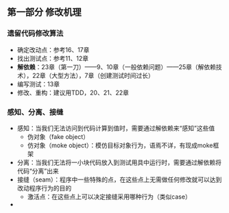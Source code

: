 ## 第一部分 修改机理
### 遗留代码修改算法
* 确定改动点：参考16、17章
* 找出测试点：参考11、12章
* **解依赖**：23章（第一刀）——9、10章（一般依赖问题）——25章（解依赖技术），22章（大型方法），7章（创建测试时间过长）
* 编写测试：13章
* 修改、重构：建议用TDD，20、21、22章
### 感知、分离、接缝
* 感知：当我们无法访问到代码计算到值时，需要通过解依赖来“感知”这些值
    * 伪对象（fake object）
    * 仿对象（moke object）：模仿目标对象行为，语焉不详，有现成moke框架
* 分离：当我们无法将一小块代码放入到测试用具中运行时，需要通过解依赖将代码“分离”出来
* 接缝（seam）：程序中一些特殊的点，在这些点上无需做任何修改就可以达到改动程序行为的目的
    * 激活点：在这些点上可以决定接缝采用哪种行为（类似case）
* 
